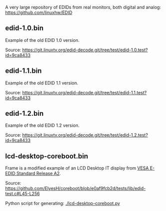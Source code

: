 <!--
SPDX-FileCopyrightText: 2021 Petr Pucil <petr.pucil@seznam.cz>

SPDX-License-Identifier: CC0-1.0
-->

A very large repository of EDIDs from real monitors, both digital and analog: https://github.com/linuxhw/EDID

## edid-1.0.bin

Example of the old EDID 1.0 version.

Source: https://git.linuxtv.org/edid-decode.git/tree/test/edid-1.0.test?id=9ca8433

## edid-1.1.bin

Example of the old EDID 1.1 version.

Source: https://git.linuxtv.org/edid-decode.git/tree/test/edid-1.1.test?id=9ca8433

## edid-1.2.bin

Example of the old EDID 1.2 version.

Source: https://git.linuxtv.org/edid-decode.git/tree/test/edid-1.2.test?id=9ca8433

## lcd-desktop-coreboot.bin

Frame is a modified example of an LCD Desktop IT display from [VESA E-EDID Standard Release A2](https://glenwing.github.io/docs/VESA-EEDID-A2.pdf).

Source: https://github.com/ElyesH/coreboot/blob/e0af9fcb2d/tests/lib/edid-test.c#L45-L256

Python script for generating: [./lcd-desktop-coreboot.py](./lcd-desktop-coreboot.py)
